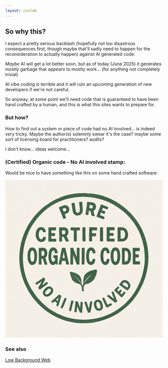 ```yaml
---
layout: custom
---
```


## So why this?

I expect a pretty serious backlash (hopefully not too disastrous consequences first, though maybe that'll sadly need to happen for the reconsideration to actually happen) against AI generated code.

_Maybe_ AI will get a lot better soon, but as of today (June 2025) it generates mostly garbage that _appears_ to mostly work... (for anything not completely trivial)

AI vibe coding is terrible and it will ruin an upcoming generation of new developers if we're not careful.

So anyway, at some point we'll need code that is guaranteed to have been hand crafted by a human, and this is what this sites wants to prepare for.

### But how?

How to find out a system or piece of code had no AI involved... is indeed very tricky. Maybe the author(s) solemnly swear it's the case? maybe some sort of licensing board for practitioners? audits?

I don't know... ideas welcome...

### (Certified) Organic code - No AI involved stamp:

Would be nice to have something like this on some hand crafted software:

![Organic No AI stamp](organic-no-ai.png)

### See also

[Low Background Web](low-background)
